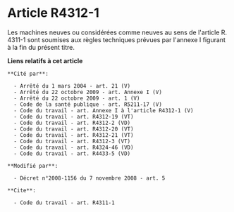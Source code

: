 # Article R4312-1

Les machines neuves ou considérées comme neuves au sens de l'article R. 4311-1 sont soumises aux règles techniques prévues
par l'annexe I figurant à la fin du présent titre.

**Liens relatifs à cet article**

	**Cité par**:

	  - Arrêté du 1 mars 2004 - art. 21 (V)
	  - Arrêté du 22 octobre 2009 - art. Annexe I (V)
	  - Arrêté du 22 octobre 2009 - art. 1 (V)
	  - Code de la santé publique - art. R5211-17 (V)
	  - Code du travail - art. Annexe I à l'article R4312-1 (V)
	  - Code du travail - art. R4312-19 (VT)
	  - Code du travail - art. R4312-2 (VD)
	  - Code du travail - art. R4312-20 (VT)
	  - Code du travail - art. R4312-21 (VT)
	  - Code du travail - art. R4312-3 (VT)
	  - Code du travail - art. R4324-46 (VD)
	  - Code du travail - art. R4433-5 (VD)

	**Modifié par**:

	  - Décret n°2008-1156 du 7 novembre 2008 - art. 5

	**Cite**:

	  - Code du travail - art. R4311-1
